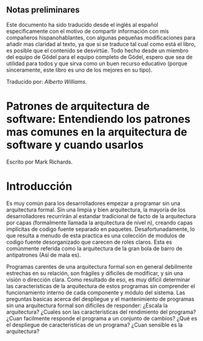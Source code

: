 ## Notas preliminares
Este documento ha sido traducido desde el inglés al español especificamente con el motivo de compartir información con mis compañeros hispanohablantes, con algunas pequeñas modificaciones para añadir mas claridad al texto, ya que si se traduce tal cual como está el libro, es posible que el contenido se desvirtúe. Todo hecho desde un miembro del equipo de Gödel para el equipo completo de Gödel, espero que sea de utilidad para todos y que sirva como un buen recurso educativo (porque sinceramente, este libro es uno de los mejores en su tipo).

Traducido por: _Alberto Williams_.
# Patrones de arquitectura de software: Entendiendo los patrones mas comunes en la arquitectura de software y cuando usarlos
Escrito por Mark Richards.
# Introducción
Es muy común para los desarrolladores empezar a programar sin una arquitectura formal. Sin una limpia y bien arquitectura, la mayoría de los desarrolladores recurrirán al estandar tradicional de facto de la arquitectura por capas (formalmente llamada la arquitectura de nivel n), creando capas implícitas de codigo fuente separado en paquetes. Desafortunadamente, lo que resulta a menudo de esta practica es una colección de modulos de codigo fuente desorganizado que carecen de roles claros. Esta es comúnmente referida como la arquitectura de la gran bola de barro de antipatrones (Así de mala es).

Programas carentes de una arquitectura formal son en general debilmente estrechas en su relación, son frágiles y dificiles de modificar, y sin una visión o dirección clara. Como resultado de eso, es muy dificil determinar las caracteristicas de la arquitectura de estos programas sin comprender el funcionamiento interno de cada componente y módulo del sistema. Las preguntas basicas acerca del despliegue y el mantenimiento de programas sin una arquitectura formal son dificiles de responder: ¿Escala la arquitectura? ¿Cuales son las caracteristicas del rendimiento del programa? ¿Cuan facilmente responde el programa a un conjunto de cambios? ¿Qué es el despliegue de caracteristicas de un programa? ¿Cuan sensible es la arquitectura?

